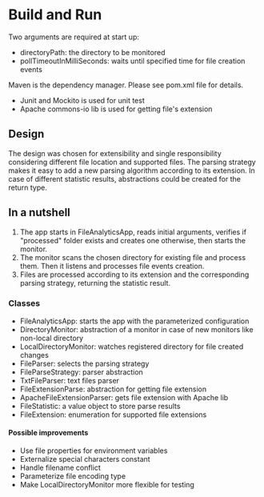 # Build and Run
Two arguments are required at start up:
* directoryPath: the directory to be monitored 
* pollTimeoutInMilliSeconds: waits until specified time for file creation events 

Maven is the dependency manager. Please see pom.xml file for details.
* Junit and Mockito is used for unit test
* Apache commons-io lib is used for getting file's extension

## Design
The design was chosen for extensibility and single responsibility considering different file location and supported files. 
The parsing strategy makes it easy to add a new parsing algorithm according to its extension.
In case of different statistic results, abstractions could be created for the return type.

## In a nutshell
1. The app starts in FileAnalyticsApp, reads initial arguments, verifies if "processed" folder exists and creates one otherwise, then starts the monitor.
2. The monitor scans the chosen directory for existing file and process them. Then it listens and processes file events creation.
3. Files are processed according to its extension and the corresponding parsing strategy, returning the statistic result.

### Classes
* FileAnalyticsApp: starts the app with the parameterized configuration
* DirectoryMonitor: abstraction of a monitor in case of new monitors like non-local directory
* LocalDirectoryMonitor: watches registered directory for file created changes
* FileParser: selects the parsing strategy
* FileParseStrategy: parser abstraction
* TxtFileParser: text files parser 
* FileExtensionParse: abstraction for getting file extension
* ApacheFileExtensionParser: gets file extension with Apache lib
* FileStatistic: a value object to store parse results
* FileExtension: enumeration for supported file extensions

#### Possible improvements
* Use file properties for environment variables
* Externalize special characters constant
* Handle filename conflict
* Parameterize file encoding type
* Make LocalDirectoryMonitor more flexible for testing